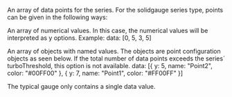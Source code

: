 An array of data points for the series. For the solidgauge series
type, points can be given in the following ways:

An array of numerical values. In this case, the numerical values
will be interpreted as y options. Example:
data: [0, 5, 3, 5]


An array of objects with named values. The objects are point
configuration objects as seen below. If the total number of data
points exceeds the series´ turboThreshold,
this option is not available.
data: [{
    y: 5,
    name: &quot;Point2&quot;,
    color: &quot;#00FF00&quot;
}, {
    y: 7,
    name: &quot;Point1&quot;,
    color: &quot;#FF00FF&quot;
}]



The typical gauge only contains a single data value.